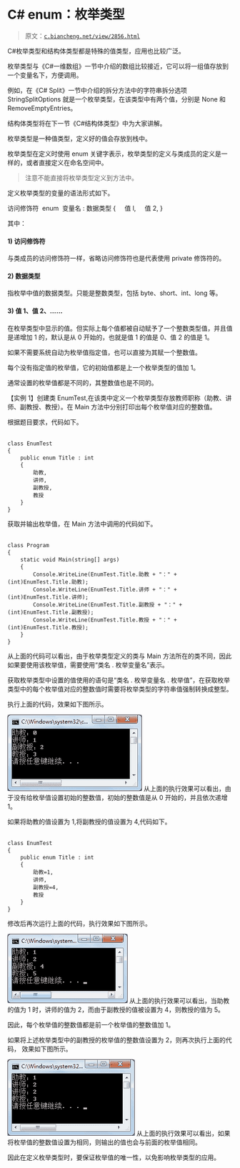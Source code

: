 # C# enum：枚举类型

> 原文：[`c.biancheng.net/view/2856.html`](http://c.biancheng.net/view/2856.html)

C#枚举类型和结构体类型都是特殊的值类型，应用也比较广泛。

枚举类型与《C#一维数组》一节中介绍的数组比较接近，它可以将一组值存放到一个变量名下，方便调用。

例如，在《C# Split》一节中介绍的拆分方法中的字符串拆分选项 StringSplitOptions 就是一个枚举类型，在该类型中有两个值，分别是 None 和 RemoveEmptyEntries。

结构体类型将在下一节《C#结构体类型》中为大家讲解。

枚举类型是一种值类型，定义好的值会存放到栈中。

枚举类型在定义时使用 enum 关键字表示，枚举类型的定义与类成员的定义是一样的，或者直接定义在命名空间中。

> 注意不能直接将枚举类型定义到方法中。

定义枚举类型的变量的语法形式如下。

访问修饰符  enum  变量名 : 数据类型
{
    值 l,
    值 2,
}

其中：

#### 1) 访问修饰符

与类成员的访问修饰符一样，省略访问修饰符也是代表使用 private 修饰符的。

#### 2) 数据类型

指枚举中值的数据类型。只能是整数类型，包括 byte、short、int、long 等。

#### 3) 值 1、值 2、……

在枚举类型中显示的值。但实际上每个值都被自动赋予了一个整数类型值，并且值是递增加 1 的，默认是从 0 开始的，也就是值 1 的值是 0、值 2 的值是 1。

如果不需要系统自动为枚举值指定值，也可以直接为其赋一个整数值。

每个没有指定值的枚举值，它的初始值都是上一个枚举类型的值加 1。

通常设置的枚举值都是不同的，其整数值也是不同的。

【实例 1】创建类 EnumTest,在该类中定义一个枚举类型存放教师职称（助教、讲师、副教授、教授）。在 Main 方法中分别打印出每个枚举值对应的整数值。

根据题目要求，代码如下。

```

class EnumTest
{
    public enum Title : int
    {
        助教,
        讲师,
        副教授,
        教授
    }
}
```

获取并输出枚举值，在 Main 方法中调用的代码如下。

```

class Program
{
    static void Main(string[] args)
    {
        Console.WriteLine(EnumTest.Title.助教 + "：" + (int)EnumTest.Title.助教);
        Console.WriteLine(EnumTest.Title.讲师 + "：" + (int)EnumTest.Title.讲师);
        Console.WriteLine(EnumTest.Title.副教授 + "：" + (int)EnumTest.Title.副教授);
        Console.WriteLine(EnumTest.Title.教授 + "：" + (int)EnumTest.Title.教授);
    }
}
```

从上面的代码可以看出，由于枚举类型定义的类与 Main 方法所在的类不同，因此如果要使用该枚举值，需要使用“类名 . 枚举变量名”表示。

获取枚举类型中设置的值使用的语句是“类名 . 枚举变量名 . 枚举值”，在获取枚举类型中的每个枚举值对应的整数值时需要将枚举类型的字符串值强制转换成整型。

执行上面的代码，效果如下图所示。

![枚举类型的定义与取值](img/72e408897cca2187e42f119dc93bef10.png)
从上面的执行效果可以看出，由于没有给枚举值设置初始的整数值，初始的整数值是从 0 开始的，并且依次递增 1。

如果将助教的值设置为 1,将副教授的值设置为 4,代码如下。

```

class EnumTest
{
    public enum Title : int
    {
        助教=1,
        讲师,
        副教授=4,
        教授
    }
}
```

修改后再次运行上面的代码，执行效果如下图所示。

![自定义枚举类型的整数值](img/d00bf5199655251acc432f1329a3505c.png)
从上面的执行效果可以看出，当助教的值为 1 时，讲师的值为 2，而由于副教授的值被设置为 4，则教授的值为 5。

因此，每个枚举值的整数值都是前一个枚举值的整数值加 1。

如果将上述枚举类型中的副教授的枚举值的整数值设置为 2，则再次执行上面的代码， 效果如下图所示。

![枚举值的整数值相同的情况](img/9bddecb113a2aa5eb88d580a7ed965d1.png)
从上面的执行效果可以看出，如果将枚举值的整数值设置为相同，则输出的值也会与前面的枚举值相同。

因此在定义枚举类型时，要保证枚举值的唯一性，以免影响枚举类型的应用。